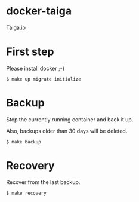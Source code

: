 # docker-taiga

[Taiga.io](https://taiga.io/)

# First step

Please install docker ;-)

```
$ make up migrate initialize
```

# Backup

Stop the currently running container and back it up.

Also, backups older than 30 days will be deleted.

```
$ make backup
```

# Recovery

Recover from the last backup.

```
$ make recovery
```
